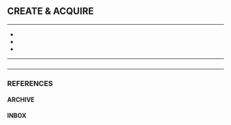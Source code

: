 ## CREATE & ACQUIRE

<hr/>

- []()
- []()
- []()

<hr/>

###

###

<hr/>

### REFERENCES

#### ARCHIVE

#### INBOX
